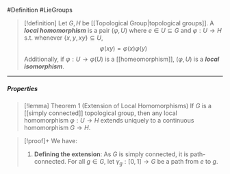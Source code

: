 #Definition #LieGroups 

> [!definition]
> Let $G,H$ be [[Topological Group|topological groups]]. A ***local homomorphism*** is a pair $(\varphi,U)$ where $e\in U\subseteq G$ and $\varphi:U\to H$ s.t. whenever $\{ x,y,xy \}\subseteq U$, $$\varphi(xy)=\varphi(x)\varphi(y)$$
> Additionally, if $\varphi:U\to\varphi(U)$ is a [[homeomorphism]], $(\varphi,U)$ is a ***local isomorphism***.
---
##### Properties
> [!lemma] Theorem 1 (Extension of Local Homomorphisms)
> If $G$ is a [[simply connected]] topological group, then any local homomorphism $\varphi:U\to H$ extends uniquely to a continuous homomorphism $G\to H$.

> [!proof]+
> We have:
> 1. **Defining the extension**:
>    As $G$ is simply connected, it is path-connected. For all $g\in G$, let $\gamma_{g}:[0,1]\to G$ be a path from $e$ to $g$. 